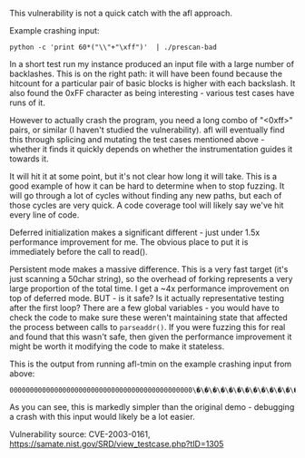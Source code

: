 This vulnerability is not a quick catch with the afl approach.

Example crashing input:

    python -c 'print 60*("\\"+"\xff")'  | ./prescan-bad

In a short test run my instance produced an input file with a large number of backlashes. This is on the right path: it will have been found because the hitcount for a particular pair of basic blocks is higher with each backslash. It also found the 0xFF character as being interesting - various test cases have runs of it.

However to actually crash the program, you need a long combo of "\<0xff>" pairs, or similar (I haven't studied the vulnerability). afl will eventually find this through splicing and mutating the test cases mentioned above - whether it finds it quickly depends on whether the instrumentation guides it towards it.

It will hit it at some point, but it's not clear how long it will take. This is a good example of how it can be hard to determine when to stop fuzzing. It will go through a lot of cycles without finding any new paths, but each of those cycles are very quick. A code coverage tool will likely say we've hit every line of code.

Deferred initialization makes a significant different - just under 1.5x performance improvement for me. The obvious place to put it is immediately before the call to read().

Persistent mode makes a massive difference. This is a very fast target (it's just scanning a 50char string), so the overhead of forking represents a very large proportion of the total time. I get a ~4x performance improvement on top of deferred mode. BUT - is it safe? Is it actually representative testing after the first loop? There are a few global variables - you would have to check the code to make sure these weren't maintaining state that affected the process between calls to `parseaddr()`. If you were fuzzing this for real and found that this wasn't safe, then given the performance improvement it might be worth it modifying the code to make it stateless.

This is the output from running afl-tmin on the example crashing input from above:

	000000000000000000000000000000000000000000000\�\�\�\�\�\�\�\�\�\�\�\�\�\�\�\�\�\�\�\�\�
As you can see, this is markedly simpler than the original demo - debugging a crash with this input would likely be a lot easier.

Vulnerability source: CVE-2003-0161, https://samate.nist.gov/SRD/view_testcase.php?tID=1305
